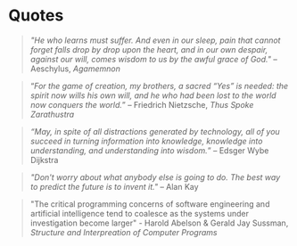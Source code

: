 # Quotes

> _"He who learns must suffer. And even in our sleep, pain that cannot forget falls drop by drop upon the heart, and in our own despair, against our will, comes wisdom to us by the awful grace of God."_ –Aeschylus, _Agamemnon_

> “_For the game of creation, my brothers, a sacred “Yes” is needed: the spirit now wills his own will, and he who had been lost to the world now conquers the world._” – Friedrich Nietzsche, _Thus Spoke Zarathustra_

> _“May, in spite of all distractions generated by technology, all of you succeed in turning information into knowledge, knowledge into understanding, and understanding into wisdom._” – Edsger Wybe Dijkstra

> *"Don't worry about what anybody else is going to do. The best way to predict the future is to invent it."* – Alan Kay

> "The critical programming concerns of software engineering and artificial intelligence tend to coalesce as the systems under investigation become larger" - Harold Abelson & Gerald Jay Sussman, _Structure and Interpreation of Computer Programs_

